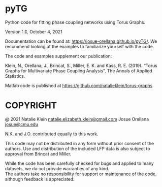 # pyTG

Python code for fitting phase coupling networks using Torus Graphs.

Version 1.0, October 4, 2021

Documentation can be found at: https://josue-orellana.github.io/pyTG/. We recommend looking at the examples to familiarize yourself with the code.

The code and examples supplement our publication:

Klein, N., Orellana, J., Brincat, S., Miller, E. K. and Kass, R. E. (2019). “Torus Graphs for Multivariate Phase Coupling Analysis”, The Annals of Applied Statistics. 

Matlab code is published at https://github.com/natalieklein/torus-graphs

# COPYRIGHT

@ 2021 Natalie Klein    natalie.elizabeth.klein@gmail.com
       Josue Orellana   josue@cmu.edu

N.K. and J.O. contributed equally to this work.
       
This code may not be distributed in any form without prior consent of the authors. 
Use and distribution of the included LFP data is also subject to approval from Brincat and Miller.

While the code has been carefully checked for bugs and applied to many datasets, we do not provide warranties of any kind.  
The authors take no responsibility for support or maintenance of the code, although feedback is appreciated.  
